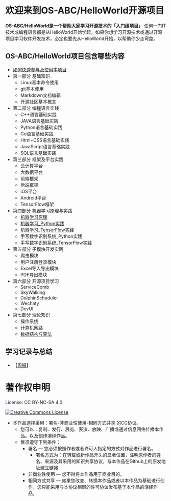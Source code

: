 # 欢迎来到OS-ABC/HelloWorld开源项目

**OS-ABC/HelloWorld是一个帮助大家学习开源技术的「入门级项目」**
任何一门IT技术或编程语言都是从HelloWorld开始学起，如果你想学习开源技术或通过开源项目学习软件开发技术，必定也要先从HelloWorld开始，以帮助你少走弯路。



## OS-ABC/HelloWorld项目包含哪些内容
+ [如何快速参与及使用本项目](/doc/Start/README.md)
+ 第一部分 基础知识 
    + Linux基本命令使用
    + git基本使用
    + Markdown文档编辑
    + 开源社区基本概念
+ 第二部分  编程语言实践
    * C++语言基础实践
    * JAVA语言基础实践
    * Python语言基础实践
    * Go语言基础实践
    * Html+CSS语言基础实践
    * JavaScript语言基础实践
    * SQL语言基础实践
+ 第三部分 框架及平台实践
    * 云计算平台
    * 大数据平台
    * 前端框架
    * 后端框架
    * iOS平台
    * Android平台
    * TensorFlow框架
+ 第四部分 机器学习原理与实践
    * [机器学习原理](doc/ML/README.md)
    * [机器学习_Python实践](doc/ML_Python/README.md)
    * [机器学习_TensorFlow实践](doc/ML_TensorFlow/README.md)
    * 手写数字识别系统_Python实践
    * 手写数字识别系统_TensorFlow实践
+ 第五部分 子模块开发实践
    * 爬虫模块
    * 用户注册登录模块
    * Excel导入导出模块
    * PDF导出模块
+ 第六部分 开源项目学习
    * ServiceComb
    * SkyWalking
    * DolphinScheduler
    * Wechaty
    * DevUI
+ 第七部分  理论知识
    * 操作系统
    * 计算机网路
    * [数据结构与算法](/doc/Algorithms/README.md)
    

## 学习记录与总结
+ 【[周报](/doc/HomeWork/)】




# 著作权申明
License: CC BY-NC-SA 4.0

<a rel="license" href="http://creativecommons.org/licenses/by-nc-sa/4.0/"><img alt="Creative Commons License" style="border-width:0" src="https://i.creativecommons.org/l/by-nc-sa/4.0/88x31.png" /></a>
-   本作品选择采用：署名-非商业性使用-相同方式共享 的CC协议。
    -   您可以：复制、发行、展览、表演、放映、广播或通过信息网络传播本作品。以及创作演绎作品。
    -   惟须遵守下列条件：
        -   署名 — 您必须按照作者或者许可人指定的方式对作品进行署名。
            -   署名方式为：在转载或新作品开头的显著位置，注明原作者的姓名、来源及其采用的知识共享协议，与本作品在Github上的原发地址建立链接
        -   非商业性使用 — 您不得将本作品用于商业目的。
        -   相同方式共享 — 如果您改变、转换本作品或者以本作品为基础进行创作，您只能采用与本协议相同的许可协议发布基于本作品的演绎作品。

